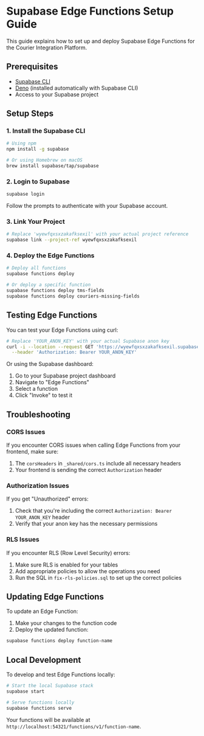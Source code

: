 # Supabase Edge Functions Setup Guide

This guide explains how to set up and deploy Supabase Edge Functions for the Courier Integration Platform.

## Prerequisites

- [Supabase CLI](https://supabase.com/docs/guides/cli)
- [Deno](https://deno.land/) (installed automatically with Supabase CLI)
- Access to your Supabase project

## Setup Steps

### 1. Install the Supabase CLI

```bash
# Using npm
npm install -g supabase

# Or using Homebrew on macOS
brew install supabase/tap/supabase
```

### 2. Login to Supabase

```bash
supabase login
```

Follow the prompts to authenticate with your Supabase account.

### 3. Link Your Project

```bash
# Replace 'wyewfqxsxzakafksexil' with your actual project reference
supabase link --project-ref wyewfqxsxzakafksexil
```

### 4. Deploy the Edge Functions

```bash
# Deploy all functions
supabase functions deploy

# Or deploy a specific function
supabase functions deploy tms-fields
supabase functions deploy couriers-missing-fields
```

## Testing Edge Functions

You can test your Edge Functions using curl:

```bash
# Replace 'YOUR_ANON_KEY' with your actual Supabase anon key
curl -i --location --request GET 'https://wyewfqxsxzakafksexil.supabase.co/functions/v1/tms-fields' \
  --header 'Authorization: Bearer YOUR_ANON_KEY'
```

Or using the Supabase dashboard:

1. Go to your Supabase project dashboard
2. Navigate to "Edge Functions"
3. Select a function
4. Click "Invoke" to test it

## Troubleshooting

### CORS Issues

If you encounter CORS issues when calling Edge Functions from your frontend, make sure:

1. The `corsHeaders` in `_shared/cors.ts` include all necessary headers
2. Your frontend is sending the correct `Authorization` header

### Authorization Issues

If you get "Unauthorized" errors:

1. Check that you're including the correct `Authorization: Bearer YOUR_ANON_KEY` header
2. Verify that your anon key has the necessary permissions

### RLS Issues

If you encounter RLS (Row Level Security) errors:

1. Make sure RLS is enabled for your tables
2. Add appropriate policies to allow the operations you need
3. Run the SQL in `fix-rls-policies.sql` to set up the correct policies

## Updating Edge Functions

To update an Edge Function:

1. Make your changes to the function code
2. Deploy the updated function:

```bash
supabase functions deploy function-name
```

## Local Development

To develop and test Edge Functions locally:

```bash
# Start the local Supabase stack
supabase start

# Serve functions locally
supabase functions serve
```

Your functions will be available at `http://localhost:54321/functions/v1/function-name`.
